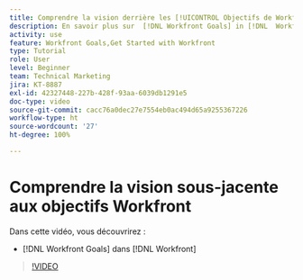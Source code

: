 ```yaml
---
title: Comprendre la vision derrière les [!UICONTROL Objectifs de Workfront]
description: En savoir plus sur  [!DNL Workfront Goals] in [!DNL  Workfront]  par l’équipe produit.
activity: use
feature: Workfront Goals,Get Started with Workfront
type: Tutorial
role: User
level: Beginner
team: Technical Marketing
jira: KT-8887
exl-id: 42327448-227b-428f-93aa-6039db1291e5
doc-type: video
source-git-commit: cacc76a0dec27e7554eb0ac494d65a9255367226
workflow-type: ht
source-wordcount: '27'
ht-degree: 100%

---
```


# Comprendre la vision sous-jacente aux objectifs Workfront

Dans cette vidéo, vous découvrirez :

* [!DNL Workfront Goals] dans [!DNL  Workfront]

>[!VIDEO](https://video.tv.adobe.com/v/335181/?quality=12&learn=on)
